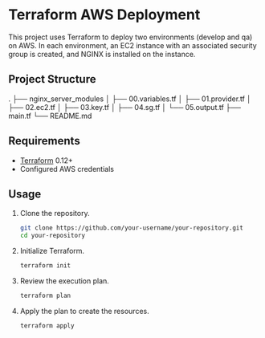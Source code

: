 # Terraform AWS Deployment

This project uses Terraform to deploy two environments (develop and qa) on AWS. In each environment, an EC2 instance with an associated security group is created, and NGINX is installed on the instance.

## Project Structure
.
├── nginx_server_modules
│ ├── 00.variables.tf
│ ├── 01.provider.tf
│ ├── 02.ec2.tf
│ ├── 03.key.tf
│ ├── 04.sg.tf
│ └── 05.output.tf
├── main.tf
└── README.md

## Requirements

- [Terraform](https://www.terraform.io/downloads.html) 0.12+
- Configured AWS credentials

## Usage

1. Clone the repository.

    ```bash
    git clone https://github.com/your-username/your-repository.git
    cd your-repository
    ```

2. Initialize Terraform.

    ```bash
    terraform init
    ```

3. Review the execution plan.

    ```bash
    terraform plan
    ```

4. Apply the plan to create the resources.

    ```bash
    terraform apply
    ```